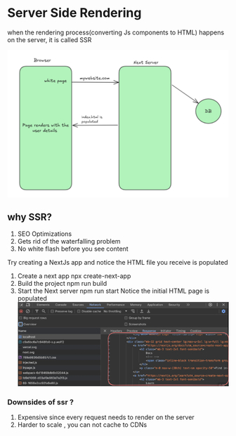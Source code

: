 # Server Side Rendering

when the rendering process(converting Js components to HTML) happens on the server, it is called SSR

![server side rendering](ssr.png)

## why SSR?
1. SEO Optimizations
2. Gets rid of the waterfalling problem 
3. No white flash before you see content

Try creating a NextJs app and notice the HTML file you receive is populated 
1. Create a next app 
    npx create-next-app
2. Build the project
    npm run build
3. Start the Next server
    npm run start
Notice the initial HTML page is populated 
![ssr_network_tab](ssr_network_tab.png)

### Downsides of ssr ?
1. Expensive since every request needs to render on the server
2. Harder to scale , you can not cache to CDNs
